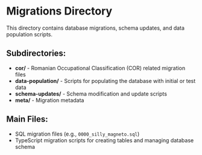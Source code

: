 # Migrations Directory

This directory contains database migrations, schema updates, and data population scripts.

## Subdirectories:

- **cor/** - Romanian Occupational Classification (COR) related migration files
- **data-population/** - Scripts for populating the database with initial or test data
- **schema-updates/** - Schema modification and update scripts
- **meta/** - Migration metadata

## Main Files:

- SQL migration files (e.g., `0000_silly_magneto.sql`)
- TypeScript migration scripts for creating tables and managing database schema